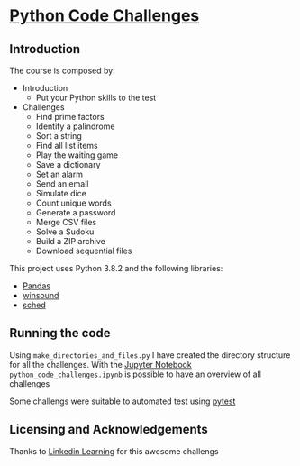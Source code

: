 # [Python Code Challenges](https://www.linkedin.com/learning/python-code-challenges/put-your-python-skills-to-the-test)

## Introduction

The course is composed by:

- Introduction
  - Put your Python skills to the test
- Challenges
  - Find prime factors
  - Identify a palindrome
  - Sort a string
  - Find all list items
  - Play the waiting game
  - Save a dictionary
  - Set an alarm
  - Send an email
  - Simulate dice
  - Count unique words
  - Generate a password
  - Merge CSV files
  - Solve a Sudoku
  - Build a ZIP archive
  - Download sequential files

This project uses Python 3.8.2 and the following libraries:

- [Pandas](http://pandas.pydata.org)
- [winsound](https://docs.python.org/2/library/winsound.html)
- [sched](https://docs.python.org/3/library/sched.html)

## Running the code

Using `make_directories_and_files.py` I have created the directory structure for all the challenges. With the [Jupyter Notebook](https://jupyter.org/) `python_code_challenges.ipynb` is possible to have an overview of all challenges

Some challengs were suitable to automated test using [pytest](https://docs.pytest.org/en/latest/)

## Licensing and Acknowledgements

Thanks to [Linkedin Learning](https://www.linkedin.com/learning/) for this awesome challengs 
